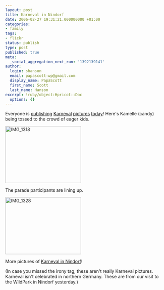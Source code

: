 ```yaml
---
layout: post
title: Karneval in Nindorf
date: 2006-02-27 19:31:21.000000000 +01:00
categories:
- family
tags:
- flickr
status: publish
type: post
published: true
meta:
  _social_aggregation_next_run: '1392139141'
author:
  login: shanson
  email: papascott-wp@gmail.com
  display_name: PapaScott
  first_name: Scott
  last_name: Hanson
excerpt: !ruby/object:Hpricot::Doc
  options: {}
---
```

<p>Everyone is <a href="http://www.olbertz.de/archives/000695.html">publishing</a> <a href="http://expat-odyssey.blogspot.com/2006/02/confessions-of-faschingsmuffel.html">Karneval</a> <a href="http://justcallmemausi.blogspot.com/2006/02/hannover-helau.html">pictures</a> <a href="http://lumma.de/eintrag.php?id=2549">today</a>! Here's Kamelle (candy) being tossed to the crowd of eager kids.</p>
<p><a href="http://www.flickr.com/photos/papascott/105342798/" title="Photo Sharing"><img src="http://static.flickr.com/34/105342798_1cd2d6019b_m.jpg" width="240" height="180" alt="IMG_1318" /></a></p>
<p>The parade participants are lining up.</p>
<p><a href="http://www.flickr.com/photos/papascott/105349145/" title="Photo Sharing"><img src="http://static.flickr.com/34/105349145_9c8f38b6c1_m.jpg" width="240" height="180" alt="IMG_1328" /></a></p>
<p>More pictures of <a href="http://flickr.com/photos/papascott/tags/nindorfkarneval/show/">Karneval in Nindorf</a>!</p>
<p>(In case you missed the irony tag, these aren't really Karneval pictures. Karneval isn't celebrated in northern Germany. These are from our visit to the WildPark in Nindorf yesterday.)</p>
